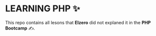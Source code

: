 # LEARNING PHP ✨
This repo contains all lesons that **Elzero** did not explaned it in the **PHP Bootcamp** ✍️.
